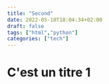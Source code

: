 ```yaml
---
title: "Second"
date: 2022-05-10T18:04:34+02:00
draft: false
tags: ["html","python"]
categories: ["tech"]
---
```


# C'est un titre 1